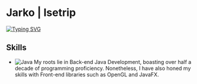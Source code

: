 # Jarko | Isetrip
<a href="https://git.io/typing-svg"><img src="https://readme-typing-svg.herokuapp.com?font=Fira+Code&pause=1000&color=A82FCD&center=true&width=600&height=50&lines=Computer+science+student%2C+developer+from+Ukraine" alt="Typing SVG" /></a>
## Skills
 - ![Java](https://img.shields.io/badge/java-%23ED8B00.svg?style=for-the-badge&logo=java&logoColor=white) My roots lie in Back-end Java Development, boasting over half a decade of programming proficiency. Nonetheless, I have also honed my skills with Front-end libraries such as OpenGL and JavaFX.




